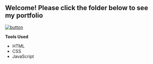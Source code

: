 <h2>Welcome! Please click the folder below to see my portfolio</h2>

[![button](https://snipboard.io/U2auML.jpg)](https://justgo13.github.io/)

<strong>Tools Used</strong>
<ul> 
  <li>HTML</li>
  <li>CSS</li>
  <li>JavaScript</li>
</ul>
